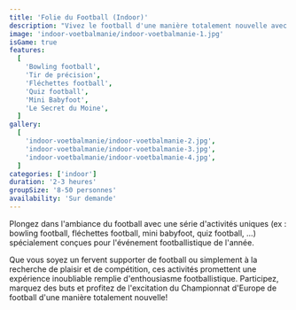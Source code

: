 ```yaml
---
title: 'Folie du Football (Indoor)'
description: "Vivez le football d'une manière totalement nouvelle avec notre activité spécialement développée"
image: 'indoor-voetbalmanie/indoor-voetbalmanie-1.jpg'
isGame: true
features:
  [
    'Bowling football',
    'Tir de précision',
    'Fléchettes football',
    'Quiz football',
    'Mini Babyfoot',
    'Le Secret du Moine',
  ]
gallery:
  [
    'indoor-voetbalmanie/indoor-voetbalmanie-2.jpg',
    'indoor-voetbalmanie/indoor-voetbalmanie-3.jpg',
    'indoor-voetbalmanie/indoor-voetbalmanie-4.jpg',
  ]
categories: ['indoor']
duration: '2-3 heures'
groupSize: '8-50 personnes'
availability: 'Sur demande'
---
```


Plongez dans l'ambiance du football avec une série d'activités uniques (ex : bowling football, fléchettes football, mini babyfoot, quiz football, ...) spécialement conçues pour l'événement footballistique de l'année.

Que vous soyez un fervent supporter de football ou simplement à la recherche de plaisir et de compétition, ces activités promettent une expérience inoubliable remplie d'enthousiasme footballistique. Participez, marquez des buts et profitez de l'excitation du Championnat d'Europe de football d'une manière totalement nouvelle!
